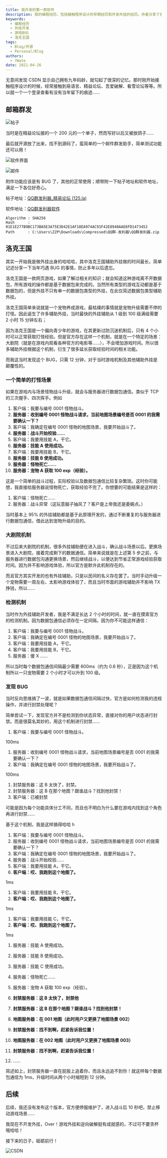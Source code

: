 ```yaml
---
title: 我开发的第一款软件
description: 我的编程经历，包括接触程序设计的早期经历和开发外挂的经历。作者分享了在精益论坛和洛克王国游戏中的一些有趣故事，以及如何利用一个特殊的BUG来缩短宠物升级时间。
keywords:
  - 编程经历
  - 外挂开发
  - 游戏BUG
  - 洛克王国
tags:
  - Blog/开源
  - Personal/Blog
authors:
  - 7Wate
date: 2021-04-26
---
```


无意间发现 CSDN 显示自己拥有九年码龄，就勾起了很深的记忆。那时刚开始接触程序设计的时候，经常接触到易语言、精益论坛、吾爱破解、看雪论坛等等。所以就一个一个登录查看有没有当年留下的痕迹……

## 邮箱群发

![帖子](https://static.7wate.com/img/2021/04/26/bc80fc0155623.png)

当时是在精益论坛接的一个 200 元的一个单子，然而写好以后又被放鸽子……

最后就开源放了出来，找不到源码了，蛮简单的一个邮件群发助手，简单测试功能还可以用！

![软件界面](https://static.7wate.com/img/2021/04/26/02c3d68c519fc.png)

![邮件](https://static.7wate.com/img/2021/04/26/a2ce82365e54b.png)

附件功能应该是有 BUG 了，其他的正常使用；顺带附一下帖子地址和软件地址，满足一下各位好奇心。

帖子地址：[QQ群发利器_精易论坛 (125.la)](https://bbs.125.la/forum.php?mod=viewthread&tid=13658866&extra=)

软件地址：[QQ群发利器软件](https://static.7wate.com/public/QQ%E7%BE%A4%E5%8F%91%E5%88%A9%E5%99%A8.zip)

```
Algorithm : SHA256
Hash      : 01E1E277B9BC173BA5E3A75E3D42E1AF18EA974AC91F42E8940AAE6FD1473452
Path      : C:\Users\ZZP\Downloads\Compressed\QQ群-发利器\QQ群发利器.zip
```

## 洛克王国

其实一开始我是做外挂出身的哈哈哈，其中洛克王国辅助外挂做的时间最长，简单记述分享一下当年巧遇 BUG 的事情，防止多年以后遗忘。

洛克王国是一款网页游戏，如果了解过相关的知识；就会知道这种游戏离不开数据包，所有游戏的操作都是基于数据包来完成的。当然所有类型的游戏互动都是基于数据包的，但是外挂不只有单一的数据包类型的外挂，在此仅简述数据包类型辅助外挂。

洛克王国简单来说就是一个宠物养成游戏，最枯燥的事情就是宠物升级需要不停的打怪。因此诞生了许多辅助外挂，当时最快的外挂辅助从 1 级到 100 级满级需要 2 小时 15 分钟左右；

因为洛克王国是一个偏向青少年的游戏，在其更新过防沉迷机制后，只有 4 个小时可以正常获取打怪经验。但是官方存在这样一个机制，就是在一个特定的场景：大剧院（就是在游戏内观看各种官方的电影等……），不会增加游戏时间。所以很多辅助外挂根据这个机制，衍生了很多延长获取经验时间的相关功能。

而我这当时发现这个 BUG，只需 12 分钟，对于当时游戏机制及其他辅助外挂是颠覆性的。

### 一个简单的打怪场景

如果在游戏内与场景怪物战斗升级，就会与服务器进行数据包通信。类似于 TCP 的三次握手、四次挥手。例如

1.  客户端：我要与编号 0001 怪物战斗。
2.  **服务器：收到编号 0001 怪物战斗请求，当前地图场景编号是否 0001 的我需要确认一下？**
3.  客户端：我确定在编号 0001 怪物的地图场景，我要开始战斗了。
4.  **服务器：战斗开始校验……**
5.  客户端：我要用技能 A，干它。
6.  **服务器：技能 A 使用成功。**
7.  客户端：我要用技能 B，干它。
8.  **服务器：技能 B 使用成功。**
9.  **服务器：怪物死亡……**
10.  **服务器：宠物 A 获取 100 exp（经验）。**

这是一个简单的战斗过程，实际校验以及数据包通信比较复杂繁琐。这时你可能想，我直接给服务器说怪物死亡，获取经验不完了。你想要的可能结果是这样的：

1. 客户端：怪物死亡……
2. 服务器：战斗异常（这玩意脑子抽风了？客户是上帝我还是委婉点。）

当时基本上 95% 的外挂辅助都是基于此原理开发的，通过不断重复的与服务器进行数据包通信，借此达到宠物升级的目的。

### 大剧院机制

不过后来大剧院的机制，很多外挂辅助便在进入战斗，确认战斗场景以后。更换场景进入大剧院，接着完成剩下的数据通信。简单来说就是在上述第 5 步之前，与服务器进行数据包沟通更换场景，然后继续战斗，以便达到节省正常游戏经验获取时间。因为并不影响游戏体验，所以官方是默许此机制存在的。

而且官方其实开发的也有外挂辅助，只是以民间的名义存在罢了。当时手动升级一个宠物需要一周左右，太影响游戏体验了，而且当时市面的游戏辅助并不影响 TX 挣钱，所以……

### 检测机制

当时作为外挂辅助开发者，我是不满足长达 2 个小时的时间，就一直在摸索官方的检测机制。因为数据包通信必须存在一定间隔，因为你不可能这样通信：

1.  客户端：我要与编号 0001 怪物战斗。
2.  客户端：我确定在编号 0001 怪物的地图场景，我要开始战斗了。
3.  客户端：我要用技能 A，干它。
4.  客户端：我要用技能 B，干它。
5.  服务器：傻 X ……

所以当时每个数据包通信间隔最少需要 600ms（约为 0.6 秒），正是因为这个机制所以一只宠物需要 2 个小时才可以升到 100 级。

### 发现 BUG

当时反向思维搞了一波，就是如果数据包通信间隔过快，官方是如何检测我的违规操作，并进行封禁处理呢？

简单尝试一下，发现官方并不是检测到你状态异常，直接对你的用户状态进行封禁。而是很莫名其妙的，用这个机制进行封禁……

1.  客户端：我要与编号 0001 怪物战斗。

100ms

1. 服务器：收到编号 0001 怪物战斗请求，当前地图场景编号是否 0001 的我需要确认一下？
2. 客户端：我确定在编号 0001 怪物的地图场景，我要开始战斗了。

100ms

1. 封禁服务器：这 B 太快了，封禁。
2. 封禁服务器：这 B 在那个地图？跟谁战斗？找到他封禁！
3. 客户端：已被封禁

可能是因为每个功能具体分工不同，而且也不明白为什么要在游戏内找到这个角色再进行封禁……

基于这个机制，我是这样搞得哈哈 h

1.  客户端：我要与编号 0001 怪物战斗。
2.  服务器：收到编号 0001 怪物战斗请求，当前地图场景编号是否 0001 的我需要确认一下？
3.  客户端：我确定在编号 0001 怪物的地图场景，我要开始战斗了。
4.  服务器：战斗开始校验……
5.  客户端：我要用技能 A，干它。
6.  **客户端：哎、我跑到这个地图了。**

1ms

1.  客户端：我要用技能 B，干它。
2.  **客户端：哎、我跑到这个地图了。**

1ms

1.  客户端：我要用技能 C，干它。
2.  **客户端：哎、我跑到这个地图了。**

1ms

1. 服务器：技能 A 使用成功。

2. 服务器：技能 B 使用成功。

3. 服务器：技能 C 使用成功。

4. 服务器：怪物死亡……

5. 服务器：宠物 A 获取 100 exp（经验）。
6. **封禁服务器：这 B 太快了，封禁他**
7. **封禁服务器：这 B 在那个地图？跟谁战斗？找到他封禁！**
8. **地图服务器：在 001 地图（此时用户又更换了地图场景 002）**
9. **封禁服务器：找不到啊，赶紧告诉我位置！**
10. **地图服务器：在 002 地图（此时用户又更换了地图场景 003）**
11. **封禁服务器：找不到啊，赶紧告诉我位置！**
12. ……

简述如上，封禁服务器一直在屁股上追着你，而且永远追不到你！就这样每个数据包通信为 1ms，升级时间从两个小时缩短到 12 分钟。

## 后续

后续，我还没有发布这个版本，官方便停服维护了，进入战斗后 10 秒吧，禁止移动游戏场景……

我现在不开发外挂，Over！游戏外挂和逆向破解挺有成就感的，不过可不要贪杯哦哈哈！

接下来的日子，砥砺前行！

![CSDN](https://static.7wate.com/img/2021/04/26/c64ae18f83dd8.png)

